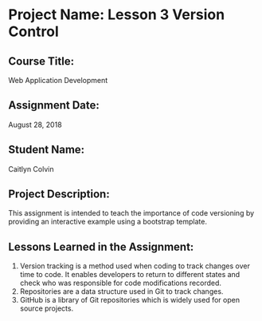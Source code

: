 # Project Name:  Lesson 3 Version Control


## Course Title:
Web Application Development

## Assignment Date:  
August 28, 2018

## Student Name:  
Caitlyn Colvin

## Project Description:
This assignment is intended to teach the importance of code versioning by providing an interactive example using a bootstrap template.

## Lessons Learned in the Assignment:
1. Version tracking is a method used when coding to track changes over time to code. It enables developers to return to different states and check who was responsible for code modifications recorded. 
2. Repositories are a data structure used in Git to track changes.
3. GitHub is a library of Git repositories which is widely used for open source projects.

